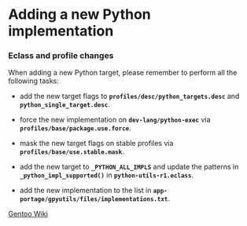 # Adding a new Python implementation

### Eclass and profile changes

When adding a new Python target, please remember to perform all the following tasks:

* add the new target flags to **`profiles/desc/python_targets.desc`** and **`python_single_target.desc`**.

* force the new implementation on **`dev-lang/python-exec`** via **`profiles/base/package.use.force`**.

* mask the new target flags on stable profiles via **`profiles/base/use.stable.mask`**.

* add the new target to **`_PYTHON_ALL_IMPLS`** and update the patterns in **`_python_impl_supported()`** in **`python-utils-r1.eclass`**.

* add the new implementation to the list in **`app-portage/gpyutils/files/implementations.txt`**.


[Gentoo Wiki](https://dev.gentoo.org/~mgorny/python-guide/interpreter-maintenance.html)
